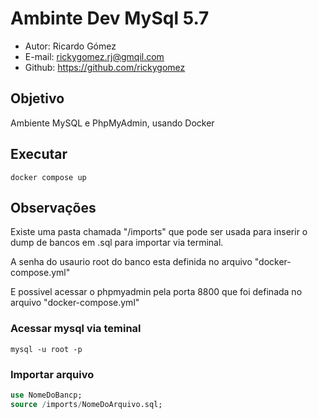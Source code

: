 # Ambinte Dev MySql 5.7

* Autor: Ricardo Gómez
* E-mail: rickygomez.rj@gmqil.com
* Github: https://github.com/rickygomez

## Objetivo

Ambiente MySQL e PhpMyAdmin, usando Docker

## Executar

~~~shell
docker compose up
~~~

## Observações

Existe uma pasta chamada "/imports" que pode ser usada para inserir o dump de bancos em .sql para importar via terminal.

A senha do usaurio root do banco esta definida no arquivo "docker-compose.yml"

E possivel acessar o phpmyadmin pela porta 8800 que foi definada no arquivo "docker-compose.yml"

### Acessar mysql via teminal

~~~shell
mysql -u root -p
~~~

### Importar arquivo

~~~sql
use NomeDoBancp;
source /imports/NomeDoArquivo.sql;
~~~
